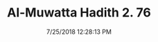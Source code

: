 ---
title        : "Al-Muwatta Hadith 2. 76"
date         : 7/25/2018 12:28:13 PM
draft        : false
type         : "hadith"
layout       : "hadith"
BookCode     : "AMH"
VolumeNumber : "2"
HadithNumber : "76"
categories  :  ["Purity - Obligation to Do Ghusl when the Two Circumcised Parts Meet"]
---